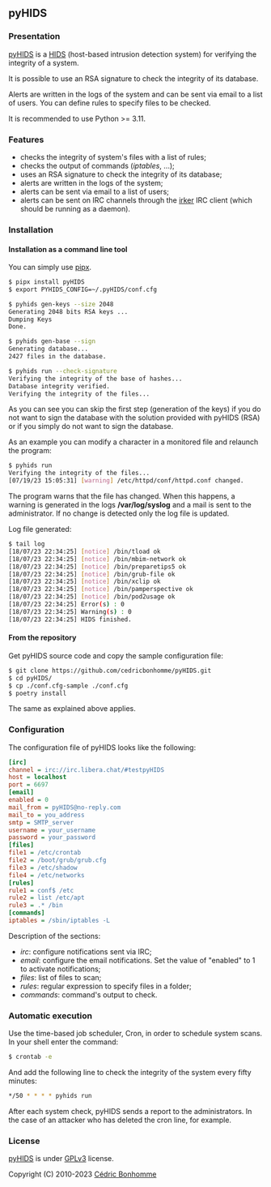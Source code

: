 ## pyHIDS

### Presentation

[pyHIDS](https://github.com/cedricbonhomme/pyHIDS) is a
[HIDS](http://en.wikipedia.org/wiki/Host-based_intrusion_detection_system)
(host-based intrusion detection system) for verifying the integrity of a system.

It is possible to use an RSA signature to check the integrity of its database.

Alerts are written in the logs of the system and can be sent via email
to a list of users. You can define rules to specify files to be checked.

It is recommended to use Python >= 3.11.

### Features

* checks the integrity of system's files with a list of rules;
* checks the output of commands (*iptables*, ...);
* uses an RSA signature to check the integrity of its database;
* alerts are written in the logs of the system;
* alerts can be sent via email to a list of users;
* alerts can be sent on IRC channels through the
  [irker](https://gitlab.com/esr/irker) IRC client (which should be running as
  a daemon).


### Installation

#### Installation as a command line tool

You can simply use [pipx](https://pypa.github.io/pipx/).

```bash
$ pipx install pyHIDS
$ export PYHIDS_CONFIG=~/.pyHIDS/conf.cfg

$ pyhids gen-keys --size 2048
Generating 2048 bits RSA keys ...
Dumping Keys
Done.

$ pyhids gen-base --sign
Generating database...
2427 files in the database.

$ pyhids run --check-signature
Verifying the integrity of the base of hashes...
Database integrity verified.
Verifying the integrity of the files...
```

As you can see you can skip the first step (generation of the keys)
if you do not want to sign the database with the solution provided
with pyHIDS (RSA) or if you simply do not want to sign the database.

As an example you can modify a character in a monitored file and
relaunch the program:

```bash
$ pyhids run
Verifying the integrity of the files...
[07/19/23 15:05:31] [warning] /etc/httpd/conf/httpd.conf changed.
```

The program warns that the file has changed. When this happens, a warning is
generated in the logs **/var/log/syslog** and a mail is sent to the
administrator.
If no change is detected only the log file is updated.


Log file generated:

```bash
$ tail log 
[18/07/23 22:34:25] [notice] /bin/tload ok
[18/07/23 22:34:25] [notice] /bin/mbim-network ok
[18/07/23 22:34:25] [notice] /bin/preparetips5 ok
[18/07/23 22:34:25] [notice] /bin/grub-file ok
[18/07/23 22:34:25] [notice] /bin/xclip ok
[18/07/23 22:34:25] [notice] /bin/pamperspective ok
[18/07/23 22:34:25] [notice] /bin/pod2usage ok
[18/07/23 22:34:25] Error(s) : 0
[18/07/23 22:34:25] Warning(s) : 0
[18/07/23 22:34:25] HIDS finished.
```


#### From the repository

Get pyHIDS source code and copy the
sample configuration file:

```bash
$ git clone https://github.com/cedricbonhomme/pyHIDS.git
$ cd pyHIDS/
$ cp ./conf.cfg-sample ./conf.cfg
$ poetry install
```

The same as explained above applies.


### Configuration

The configuration file of pyHIDS looks like the following:

```ini
[irc]
channel = irc://irc.libera.chat/#testpyHIDS
host = localhost
port = 6697
[email]
enabled = 0
mail_from = pyHIDS@no-reply.com
mail_to = you_address
smtp = SMTP_server
username = your_username
password = your_password
[files]
file1 = /etc/crontab
file2 = /boot/grub/grub.cfg
file3 = /etc/shadow
file4 = /etc/networks
[rules]
rule1 = conf$ /etc
rule2 = list /etc/apt
rule3 = .* /bin
[commands]
iptables = /sbin/iptables -L
```

Description of the sections:

* *irc*: configure notifications sent via IRC;
* *email*: configure the email notifications. Set the value of "enabled" to 1
  to activate notifications;
* *files*: list of files to scan;
* *rules*: regular expression to specify files in a folder;
* *commands*: command's output to check.



### Automatic execution

Use the time-based job scheduler, Cron, in order to schedule system scans.
In your shell enter the command:

```bash
$ crontab -e
```

And add the following line to check the integrity of the system every fifty
minutes:

```bash
*/50 * * * * pyhids run
```

After each system check, pyHIDS sends a report to the administrators.
In the case of an attacker who has deleted the cron line, for example.


### License

[pyHIDS](https://github.com/cedricbonhomme/pyHIDS) is under
[GPLv3](http://www.gnu.org/licenses/gpl-3.0.txt) license.

Copyright (C) 2010-2023 [Cédric Bonhomme](https://www.cedricbonhomme.org)

